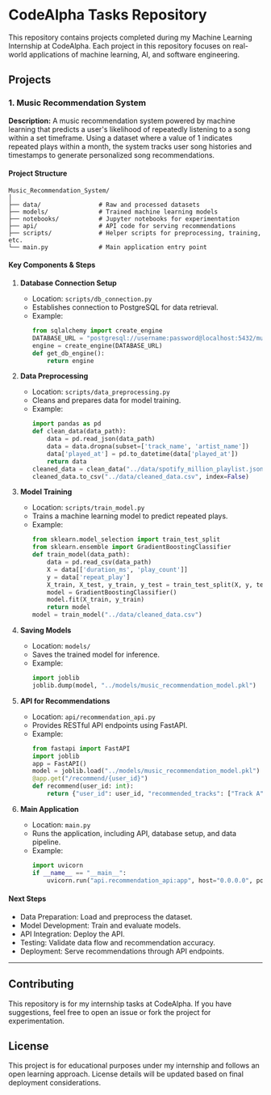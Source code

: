 # CodeAlpha Tasks Repository

This repository contains projects completed during my Machine Learning Internship at CodeAlpha. Each project in this repository focuses on real-world applications of machine learning, AI, and software engineering.

## Projects

### 1. Music Recommendation System
**Description:**
A music recommendation system powered by machine learning that predicts a user's likelihood of repeatedly listening to a song within a set timeframe. Using a dataset where a value of 1 indicates repeated plays within a month, the system tracks user song histories and timestamps to generate personalized song recommendations.

#### Project Structure
```
Music_Recommendation_System/
│
├── data/                # Raw and processed datasets
├── models/              # Trained machine learning models
├── notebooks/           # Jupyter notebooks for experimentation
├── api/                 # API code for serving recommendations
├── scripts/             # Helper scripts for preprocessing, training, etc.
└── main.py              # Main application entry point
```

#### Key Components & Steps
1. **Database Connection Setup**
   - Location: `scripts/db_connection.py`
   - Establishes connection to PostgreSQL for data retrieval.
   - Example:
     ```python
     from sqlalchemy import create_engine
     DATABASE_URL = "postgresql://username:password@localhost:5432/music_recommendation"
     engine = create_engine(DATABASE_URL)
     def get_db_engine():
         return engine
     ```

2. **Data Preprocessing**
   - Location: `scripts/data_preprocessing.py`
   - Cleans and prepares data for model training.
   - Example:
     ```python
     import pandas as pd
     def clean_data(data_path):
         data = pd.read_json(data_path)
         data = data.dropna(subset=['track_name', 'artist_name'])
         data['played_at'] = pd.to_datetime(data['played_at'])
         return data
     cleaned_data = clean_data("../data/spotify_million_playlist.json")
     cleaned_data.to_csv("../data/cleaned_data.csv", index=False)
     ```

3. **Model Training**
   - Location: `scripts/train_model.py`
   - Trains a machine learning model to predict repeated plays.
   - Example:
     ```python
     from sklearn.model_selection import train_test_split
     from sklearn.ensemble import GradientBoostingClassifier
     def train_model(data_path):
         data = pd.read_csv(data_path)
         X = data[['duration_ms', 'play_count']]
         y = data['repeat_play']
         X_train, X_test, y_train, y_test = train_test_split(X, y, test_size=0.2, random_state=42)
         model = GradientBoostingClassifier()
         model.fit(X_train, y_train)
         return model
     model = train_model("../data/cleaned_data.csv")
     ```

4. **Saving Models**
   - Location: `models/`
   - Saves the trained model for inference.
   - Example:
     ```python
     import joblib
     joblib.dump(model, "../models/music_recommendation_model.pkl")
     ```

5. **API for Recommendations**
   - Location: `api/recommendation_api.py`
   - Provides RESTful API endpoints using FastAPI.
   - Example:
     ```python
     from fastapi import FastAPI
     import joblib
     app = FastAPI()
     model = joblib.load("../models/music_recommendation_model.pkl")
     @app.get("/recommend/{user_id}")
     def recommend(user_id: int):
         return {"user_id": user_id, "recommended_tracks": ["Track A", "Track B"]}
     ```

6. **Main Application**
   - Location: `main.py`
   - Runs the application, including API, database setup, and data pipeline.
   - Example:
     ```python
     import uvicorn
     if __name__ == "__main__":
         uvicorn.run("api.recommendation_api:app", host="0.0.0.0", port=1200, reload=True)
     ```

#### Next Steps
- Data Preparation: Load and preprocess the dataset.
- Model Development: Train and evaluate models.
- API Integration: Deploy the API.
- Testing: Validate data flow and recommendation accuracy.
- Deployment: Serve recommendations through API endpoints.

---

## Contributing
This repository is for my internship tasks at CodeAlpha. If you have suggestions, feel free to open an issue or fork the project for experimentation.

## License
This project is for educational purposes under my internship and follows an open learning approach. License details will be updated based on final deployment considerations.

